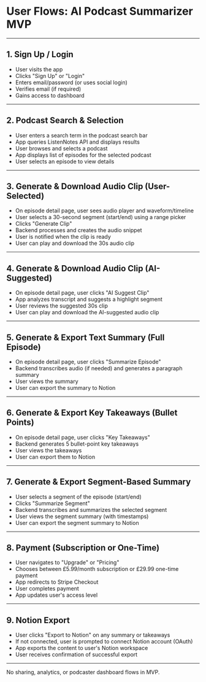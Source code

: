 # User Flows: AI Podcast Summarizer MVP

---

## 1. Sign Up / Login
- User visits the app
- Clicks "Sign Up" or "Login"
- Enters email/password (or uses social login)
- Verifies email (if required)
- Gains access to dashboard

---

## 2. Podcast Search & Selection
- User enters a search term in the podcast search bar
- App queries ListenNotes API and displays results
- User browses and selects a podcast
- App displays list of episodes for the selected podcast
- User selects an episode to view details

---

## 3. Generate & Download Audio Clip (User-Selected)
- On episode detail page, user sees audio player and waveform/timeline
- User selects a 30-second segment (start/end) using a range picker
- Clicks "Generate Clip"
- Backend processes and creates the audio snippet
- User is notified when the clip is ready
- User can play and download the 30s audio clip

---

## 4. Generate & Download Audio Clip (AI-Suggested)
- On episode detail page, user clicks "AI Suggest Clip"
- App analyzes transcript and suggests a highlight segment
- User reviews the suggested 30s clip
- User can play and download the AI-suggested audio clip

---

## 5. Generate & Export Text Summary (Full Episode)
- On episode detail page, user clicks "Summarize Episode"
- Backend transcribes audio (if needed) and generates a paragraph summary
- User views the summary
- User can export the summary to Notion

---

## 6. Generate & Export Key Takeaways (Bullet Points)
- On episode detail page, user clicks "Key Takeaways"
- Backend generates 5 bullet-point key takeaways
- User views the takeaways
- User can export them to Notion

---

## 7. Generate & Export Segment-Based Summary
- User selects a segment of the episode (start/end)
- Clicks "Summarize Segment"
- Backend transcribes and summarizes the selected segment
- User views the segment summary (with timestamps)
- User can export the segment summary to Notion

---

## 8. Payment (Subscription or One-Time)
- User navigates to "Upgrade" or "Pricing"
- Chooses between £5.99/month subscription or £29.99 one-time payment
- App redirects to Stripe Checkout
- User completes payment
- App updates user's access level

---

## 9. Notion Export
- User clicks "Export to Notion" on any summary or takeaways
- If not connected, user is prompted to connect Notion account (OAuth)
- App exports the content to user's Notion workspace
- User receives confirmation of successful export

---

No sharing, analytics, or podcaster dashboard flows in MVP. 